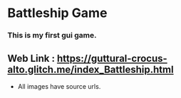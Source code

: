 # Battleship Game
### This is my first gui game.
Web Link : https://guttural-crocus-alto.glitch.me/index_Battleship.html
---
- All images have source urls.
